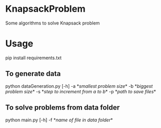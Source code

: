 # KnapsackProblem
Some algorithms to solve Knapsack problem

# Usage
pip install requirements.txt
## To generate data
python dataGeneration.py [-h] -a \**smallest problem size*\*
-b \**biggest problem size*\*
-s \**step to increment from a to b*\*
-p \**path to save files*\*
## To solve problems from data folder
python main.py [-h] -f \**name of file in data folder*\*
